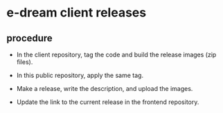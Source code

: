 # e-dream client releases

## procedure

* In the client repository, tag the code and build the release images (zip files).

* In this public repository, apply the same tag.

* Make a release, write the description, and upload the images.

* Update the link to the current release in the frontend repository.
